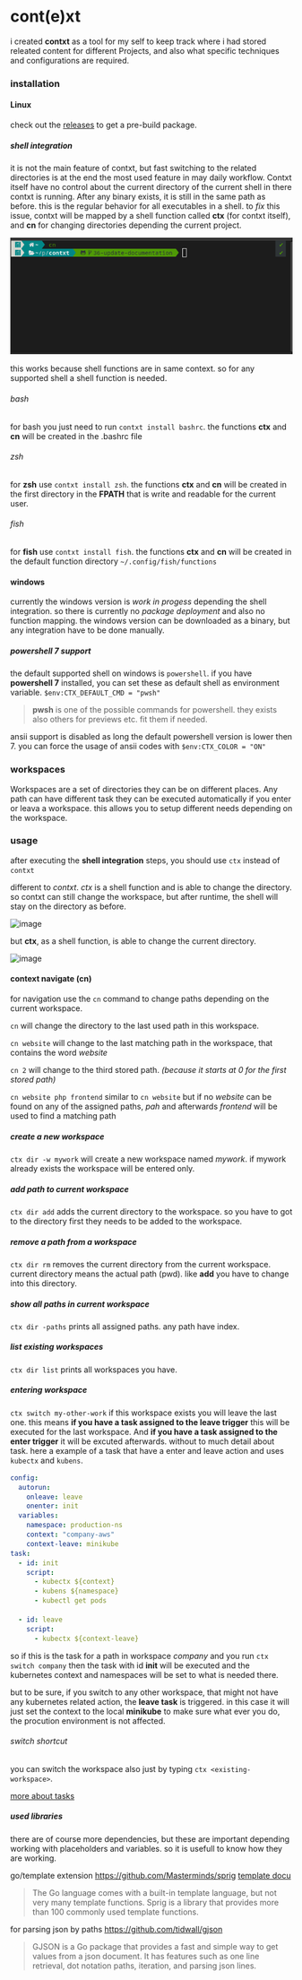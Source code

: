 
# cont(e)xt

i created **contxt** as a tool for my self to keep track where i had stored releated content for different Projects, and also 
what specific techniques and configurations are required.

### installation
#### Linux
check out the [releases](https://github.com/swaros/contxt/releases) to get a pre-build package.

##### shell integration
it is not the main feature of contxt, but fast switching to the related directories is at the end the most used feature in may daily workflow. 
Contxt itself have no control about the current directory of the current shell in there contxt is running. After any binary exists, it is still in the same path as before. this is the regular behavior for all executables in a shell.
to *fix* this issue, contxt will be mapped by a shell function called **ctx** (for contxt itself), and **cn** for changing directories depending the current project. 

![cn command](https://github.com/swaros/docu-asset-store/blob/main/cn.png)

this works because shell functions are in same context.
so for any supported shell a shell function is needed.

###### bash

for bash you just need to run `contxt install bashrc`. the functions **ctx** and **cn** will be created in the .bashrc file

###### zsh

for **zsh** use `contxt install zsh`. the functions **ctx** and **cn** will be created in the first directory in the **FPATH** that is write and readable for the current user.

###### fish 

for **fish** use `contxt install fish`.  the functions **ctx** and **cn** will be created in the default function directory `~/.config/fish/functions`

#### windows
currently the windows version is *work in progess* depending the shell integration. so there is currently no *package deployment* and also no
function mapping. the windows version can be downloaded as a binary, but any integration have to be done manually.


##### powershell 7 support
the default supported shell on windows is `powershell`. 
if you have **powershell 7** installed, you can set these as default shell as environment variable. `$env:CTX_DEFAULT_CMD = "pwsh"`

> **pwsh** is one of the possible commands for powershell. they exists also others for previews etc. fit them if needed.

ansii support is disabled as long the default powershell version is lower then 7. you can force the usage of ansii codes with 
`$env:CTX_COLOR = "ON"`



### workspaces

Workspaces are a set of directories they can be on different places. Any path can have different task they can be executed automatically if you enter or leava a workspace. this allows you to setup different needs depending on the workspace.


### usage

after executing the **shell integration** steps, you should use `ctx` instead of `contxt`

different to *contxt*. *ctx* is a shell function and is able to change the directory.
so contxt can still change the workspace, but after runtime, the shell will stay on the directory as before.

![image](https://user-images.githubusercontent.com/5437750/178095430-10da7bf9-8266-45cb-aa3c-23fa0604b3e6.png)

but **ctx**, as a shell function, is able to change the current directory.

![image](https://user-images.githubusercontent.com/5437750/178095493-ee07317c-c74d-407b-9cd9-7a793ccfb458.png)


#### context navigate (cn)

for navigation use the `cn` command to change paths depending on the current workspace.

`cn` will change the directory to the last used path in this workspace.

`cn website` will change to the last matching path in the workspace, that contains the word *website*

`cn 2` will change to the third stored path. *(because it starts at 0 for the first stored path)*

`cn website php frontend` similar to `cn website` but if no *website* can be found on any of the assigned paths, *pah* and afterwards *frontend* will be used to find a matching path

##### create a new workspace
`ctx dir -w mywork` will create a new workspace named *mywork*. if mywork already exists the workspace will be entered only.

##### add path to current workspace
`ctx dir add` adds the current directory to the workspace. so you have to got to the directory first they needs to
be added to the workspace.

##### remove a path from a workspace
`ctx dir rm` removes the current directory from the current workspace. current directory means the actual path (pwd). like **add** you have to change into this directory. 

##### show all paths in current workspace
`ctx dir -paths` prints all assigned paths. any path have index.

##### list existing workspaces
`ctx dir list` prints all workspaces you have.

##### entering workspace

`ctx switch my-other-work` if this workspace exists you will leave the last one. this means **if you have a task assigned to the leave trigger** this will be executed for the last workspace. And **if you have a task assigned to the enter trigger** it will be excuted afterwards.
without to much detail about task. here a example of a task that have a enter and leave action and uses `kubectx` and `kubens`.


````yaml
config:
  autorun:
    onleave: leave
    onenter: init
  variables:
    namespace: production-ns
    context: "company-aws"
    context-leave: minikube
task:
  - id: init
    script:
      - kubectx ${context}
      - kubens ${namespace}
      - kubectl get pods
 
  - id: leave
    script:
      - kubectx ${context-leave}

````

so if this is the task for a path in workspace *company* and you run `ctx switch company` then the task with id **init** will be executed and the kubernetes context and namespaces will be set to what is needed there.

but to be sure, if you switch to any other workspace, that might not have any kubernetes related action, the **leave task** is triggered.
in this case it will just set the context to the local **minikube** to make sure what ever you do, the procution environment is not affected.

###### switch shortcut

you can switch the workspace also just by typing `ctx <existing-workspace>`.

[more about tasks](docs/documentation/tasks.md)


##### used libraries

there are of course more dependencies, but these are important depending working with placeholders and variables.
so it is usefull to know how they are working.


go/template extension https://github.com/Masterminds/sprig [template docu](http://masterminds.github.io/sprig/)

> The Go language comes with a built-in template language, but not very many template functions. Sprig is a library that provides more than 100 commonly used template functions.


for parsing json by paths https://github.com/tidwall/gjson 

> GJSON is a Go package that provides a fast and simple way to get values from a json document. It has features such as one line retrieval, dot notation paths, iteration, and parsing json lines.
